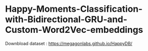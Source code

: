 # Happy-Moments-Classification-with-Bidirectional-GRU-and-Custom-Word2Vec-embeddings

Downbload dataset : https://megagonlabs.github.io/HappyDB/
